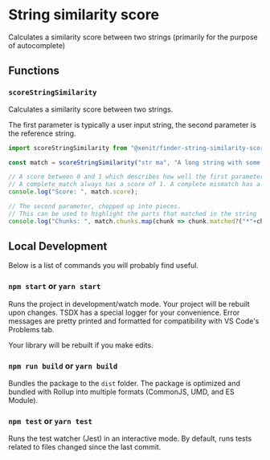 # String similarity score

Calculates a similarity score between two strings (primarily for the purpose of autocomplete)

## Functions

### `scoreStringSimilarity`

Calculates a similarity score between two strings.

The first parameter is typically a user input string, the second parameter is the reference string.

```typescript
import scoreStringSimilarity from "@xenit/finder-string-similarity-score";

const match = scoreStringSimilarity("str ma", "A long string with some text to match.");

// A score between 0 and 1 which describes how well the first parameters matches the second parameter.
// A complete match always has a score of 1. A complete mismatch has a score of 0.
console.log("Score: ", match.score);

// The second parameter, chopped up into pieces.
// This can be used to highlight the parts that matched in the string
console.log("Chunks: ", match.chunks.map(chunk => chunk.matched?("*"+chunk.text+"*"):chunk.text).join(""));
```

## Local Development

Below is a list of commands you will probably find useful.

### `npm start` or `yarn start`

Runs the project in development/watch mode. Your project will be rebuilt upon changes. TSDX has a special logger for your convenience. Error messages are pretty printed and formatted for compatibility with VS Code's Problems tab.

Your library will be rebuilt if you make edits.

### `npm run build` or `yarn build`

Bundles the package to the `dist` folder.
The package is optimized and bundled with Rollup into multiple formats (CommonJS, UMD, and ES Module).

### `npm test` or `yarn test`

Runs the test watcher (Jest) in an interactive mode.
By default, runs tests related to files changed since the last commit.
